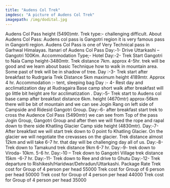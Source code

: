```yaml
---
title: "Audens Col Trek"
imgdesc: "A picture of Audens Col Trek"
imagepath: /img/dodital.jpg
---
```


Audens Col Pass height (5490)mtr. Trek type:- challenging difficult. About Audens Col Pass: Audens col pass is Gangotri region it is very famous pass in Gangorti region. Audens Col Pass is one of Very Technical pass in Garhwal Himalayas. 
Itanari of Audens Col Pass
Day:-1- Drive Uttarkashi –Gangotri 100Km. Accommodation Type;- Hotel
Day:-2- Trek Start Gangotri to Nala Camp height-3480mtr. Trek distance 7km. approx 4-5hr. trek will be good and we learn about basic Technique how to walk in mountain area. Some past of trek will be in shadow of tree. 
Day :-3- Trek start after breakfast to Rudrgaria Trek Distance 5km maximum height 4189mtr. Approx 4 hr. 
Accommodation :- tent, sleeping bag 
Day :- 4- Rest day and acclimatization day at Rudragaira Base camp short walk after breakfast will go little bit height are for acclimatization . 
Day:-5- Trek start to Audens col base camp after breakfast distance 6km. height (4670mtr) approx-56km there will be bit of mountain and we can see Jogin Rang on left side of Campside and Ridesid Gangotri Group. 
Day:-6- after breakfast start trek to cross the Audence Col Pass (5490mtr) we can see from Top of the pass Jogin Group, Gangotri Group and after then we will fixed the rope and rapal down to there side Khatling Glacier Camp side height (4830mtr). 
Day:-7- After breakfast we will start trek down to 0 point fo Khatling Glacier. On the glacier we will negotiate the crevasses on the glacier. Trek distance almost 12km and will take 6-7 hr. that day will be challenging day all of us. 
Day:-8- Trek down to Tamakund trek distance 9km 6-7 hr. 
Day:-9- trek down to Viroda- 10km. 5-6 hr. 
Day:-10 – Trek down to Gangotri Village trek distance 15km -6-7 hr. 
Day:-11- Trek down to Ree and drive to Ghutu
Day:-12- Trek departure to Rishikesh/Haridwar/Dehradun/Uttarkashi. 
Package Rate Trek cost for Group of 4 person per head 55000
Trek cost for Group of 6 person per head 50000
Trek cost for Group of 4 person per head 44000
Trek cost for Group of 4 person per head 35000
